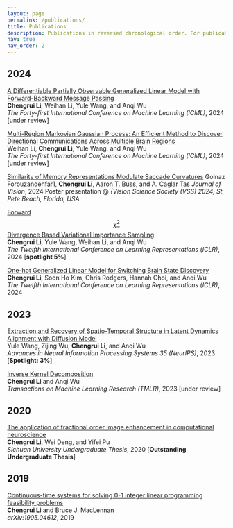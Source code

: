 ```yaml
---
layout: page
permalink: /publications/
title: Publications
description: Publications in reversed chronological order. For publications by categories, please see my <a href='/cv/'>CV</a>. 
nav: true
nav_order: 2
---
```


## 2024
[A Differentiable Partially Observable Generalized Linear Model with Forward-Backward Message Passing]()  
**Chengrui Li**, Weihan Li, Yule Wang, and Anqi Wu  
*The Forty-first International Conference on Machine Learning (ICML)*, 2024 [under review]

[Multi-Region Markovian Gaussian Process: An Efficient Method to Discover Directional Communications Across Multiple Brain Regions]()  
Weihan Li, **Chengrui Li**, Yule Wang, and Anqi Wu  
*The Forty-first International Conference on Machine Learning (ICML)*, 2024 [under review]

[Similarity of Memory Representations Modulate Saccade Curvatures](https://www.visionsciences.org/presentation/?id=1434)
Golnaz Forouzandehfar1, **Chengrui Li**, Aaron T. Buss, and A. Caglar Tas
*Journal of Vision*, 2024
Poster presentation @ *{Vision Science Society (VSS) 2024, St. Pete Beach, Florida, USA*

[Forward $$\chi^2$$ Divergence Based Variational Importance Sampling]()  
**Chengrui Li**, Yule Wang, Weihan Li, and Anqi Wu  
*The Twelfth International Conference on Learning Representations (ICLR)*, 2024 [**spotlight 5%**]

[One-hot Generalized Linear Model for Switching Brain State Discovery]()  
**Chengrui Li**, Soon Ho Kim, Chris Rodgers, Hannah Choi, and Anqi Wu  
*The Twelfth International Conference on Learning Representations (ICLR)*, 2024

## 2023
[Extraction and Recovery of Spatio-Temporal Structure in Latent Dynamics Alignment with Diffusion Model](https://openreview.net/forum?id=AuXd54odxm)  
Yule Wang, Zijing Wu, **Chengrui Li**, and Anqi Wu  
*Advances in Neural Information Processing Systems 35 (NeurIPS)*, 2023 [**Spotlight: 3%**]

[Inverse Kernel Decomposition]()  
**Chengrui Li** and Anqi Wu  
*Transactions on Machine Learning Research (TMLR)*, 2023 [under review]

## 2020
[The application of fractional order image enhancement in computational neuroscience]()  
**Chengrui Li**, Wei Deng, and Yifei Pu  
*Sichuan University Undergraduate Thesis*, 2020 [**Outstanding Undergraduate Thesis**]

## 2019
[Continuous-time systems for solving 0-1 integer linear programming feasibility problems](https://arxiv.org/abs/1905.04612)  
**Chengrui Li** and Bruce J. MacLennan  
*arXiv:1905.04612*, 2019
